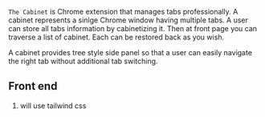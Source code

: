 `The Cabinet` is Chrome extension that manages tabs professionally. A cabinet represents a sinlge Chrome window having multiple tabs. A user can store all tabs information by cabinetizing it. Then at front page you can traverse a list of cabinet. Each can be restored back as you wish.

A cabinet provides tree style side panel so that a user can easily navigate the right tab without additional tab switching. 

## Front end
1. will use tailwind css

## 
